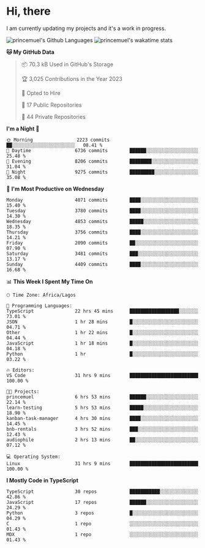 # Hi, there

<!--
**princemuel/princemuel** is a ✨ _special_ ✨ repository because its `README.md` (this file) appears on your GitHub profile.

Here are some ideas to get you started:

- 🔭 I’m currently working on ...
- 🌱 I’m currently learning ...
- 👯 I’m looking to collaborate on ...
- 🤔 I’m looking for help with ...
- 💬 Ask me about ...
- 📫 How to reach me: ...
- 😄 Pronouns: ...
- ⚡ Fun fact: ...
-->

I am currently updating my projects and it's a work in progress.

![princemuel's Github Languages](https://github-readme-stats.vercel.app/api/top-langs/?username=princemuel&text_color=586069&layout=compact&hide_border=true&title_color=0366d6&count_private=true&include_all_commits=true&theme=tokyonight&show_icons=true)
![princemuel's wakatime stats](https://github-readme-stats.vercel.app/api/wakatime?username=princemuel&text_color=586069&layout=compact&hide_border=true&title_color=0366d6&count_private=true&include_all_commits=true&theme=tokyonight&show_icons=true)

<!--START_SECTION:waka-->
**🐱 My GitHub Data** 

> 📦 70.3 kB Used in GitHub's Storage 
 > 
> 🏆 3,025 Contributions in the Year 2023
 > 
> 💼 Opted to Hire
 > 
> 📜 17 Public Repositories 
 > 
> 🔑 44 Private Repositories 
 > 
**I'm a Night 🦉** 

```text
🌞 Morning                2223 commits        ██░░░░░░░░░░░░░░░░░░░░░░░   08.41 % 
🌆 Daytime                6736 commits        ██████░░░░░░░░░░░░░░░░░░░   25.48 % 
🌃 Evening                8206 commits        ████████░░░░░░░░░░░░░░░░░   31.04 % 
🌙 Night                  9275 commits        █████████░░░░░░░░░░░░░░░░   35.08 % 
```
📅 **I'm Most Productive on Wednesday** 

```text
Monday                   4071 commits        ████░░░░░░░░░░░░░░░░░░░░░   15.40 % 
Tuesday                  3780 commits        ████░░░░░░░░░░░░░░░░░░░░░   14.30 % 
Wednesday                4853 commits        █████░░░░░░░░░░░░░░░░░░░░   18.35 % 
Thursday                 3756 commits        ████░░░░░░░░░░░░░░░░░░░░░   14.21 % 
Friday                   2090 commits        ██░░░░░░░░░░░░░░░░░░░░░░░   07.90 % 
Saturday                 3481 commits        ███░░░░░░░░░░░░░░░░░░░░░░   13.17 % 
Sunday                   4409 commits        ████░░░░░░░░░░░░░░░░░░░░░   16.68 % 
```


📊 **This Week I Spent My Time On** 

```text
🕑︎ Time Zone: Africa/Lagos

💬 Programming Languages: 
TypeScript               22 hrs 45 mins      ██████████████████░░░░░░░   73.01 % 
JSON                     1 hr 28 mins        █░░░░░░░░░░░░░░░░░░░░░░░░   04.71 % 
Other                    1 hr 22 mins        █░░░░░░░░░░░░░░░░░░░░░░░░   04.44 % 
JavaScript               1 hr 18 mins        █░░░░░░░░░░░░░░░░░░░░░░░░   04.18 % 
Python                   1 hr                █░░░░░░░░░░░░░░░░░░░░░░░░   03.22 % 

🔥 Editors: 
VS Code                  31 hrs 9 mins       █████████████████████████   100.00 % 

🐱‍💻 Projects: 
princemuel               6 hrs 53 mins       ██████░░░░░░░░░░░░░░░░░░░   22.14 % 
learn-testing            5 hrs 53 mins       █████░░░░░░░░░░░░░░░░░░░░   18.90 % 
kanban-task-manager      4 hrs 30 mins       ████░░░░░░░░░░░░░░░░░░░░░   14.45 % 
bnb-rentals              3 hrs 52 mins       ███░░░░░░░░░░░░░░░░░░░░░░   12.43 % 
audiophile               2 hrs 13 mins       ██░░░░░░░░░░░░░░░░░░░░░░░   07.12 % 

💻 Operating System: 
Linux                    31 hrs 9 mins       █████████████████████████   100.00 % 
```

**I Mostly Code in TypeScript** 

```text
TypeScript               30 repos            ███████████░░░░░░░░░░░░░░   42.86 % 
JavaScript               17 repos            ██████░░░░░░░░░░░░░░░░░░░   24.29 % 
Python                   3 repos             █░░░░░░░░░░░░░░░░░░░░░░░░   04.29 % 
C                        1 repo              ░░░░░░░░░░░░░░░░░░░░░░░░░   01.43 % 
MDX                      1 repo              ░░░░░░░░░░░░░░░░░░░░░░░░░   01.43 % 
```




<!--END_SECTION:waka-->
